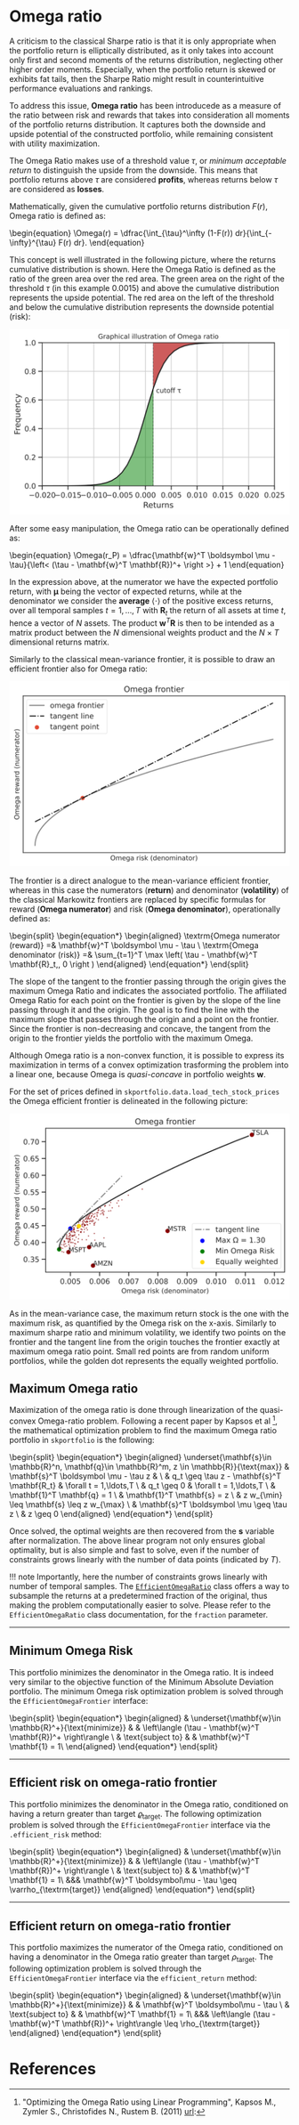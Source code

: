 # Omega ratio
A criticism to the classical Sharpe ratio is that it is  only appropriate
when the portfolio return is elliptically distributed, as it only takes into account only first and second moments of 
the returns distribution, neglecting other higher order moments. Especially, when the portfolio return is skewed or
exhibits fat tails, then the Sharpe Ratio might result in counterintuitive performance evaluations and rankings.

To address this issue, **Omega ratio** has been introducede as a measure of the ratio between risk and rewards that 
takes into consideration all moments of the portfolio returns distribution. 
It captures both the downside and upside potential of the constructed portfolio, while remaining consistent with utility maximization. 

The Omega Ratio makes use of a threshold value $\tau$, or *minimum acceptable return* to distinguish the upside from the downside.
This means that portfolio returns above $\tau$ are considered **profits**, whereas returns below $\tau$ are considered as **losses**.

Mathematically, given the cumulative portfolio returns distribution $F(r)$, Omega ratio is defined as: 

\begin{equation}
\Omega(r) = \dfrac{\int_{\tau}^\infty (1-F(r)) dr}{\int_{-\infty}^{\tau} F(r) dr}.
\end{equation}

This concept is well illustrated in the following picture, where the returns cumulative distribution is shown.
Here the Omega Ratio is defined as the ratio of the green area over the red area. The green area on the right of the 
threshold $\tau$ (in this example 0.0015) and above the
cumulative distribution represents the upside potential. 
The red area on the left of the threshold and below the cumulative distribution represents the downside potential (risk):

![omega_ratio](imgs/omega_ratio.svg)

After some easy manipulation, the Omega ratio can be operationally defined as:

\begin{equation}
\Omega(r_P) = \dfrac{\mathbf{w}^T \boldsymbol \mu - \tau}{\left<  (\tau - \mathbf{w}^T \mathbf{R})^+ \right >} + 1
\end{equation}

In the expression above, at the numerator we have the expected portfolio return, with $\boldsymbol \mu$ being the 
vector of expected returns, while at the denominator we consider the **average** $\left< \cdot \right>$ of the positive 
excess returns, over all temporal samples $t=1,\ldots, T$ with $\mathbf{R}_t$ the return of all assets at time $t$, hence a vector of $N$ assets.
The product $\mathbf{w}^T\mathbf{R}$ is then to be intended as a matrix product between the $N$ dimensional weights 
product and the $N \times T$ dimensional returns matrix.

Similarly to the classical mean-variance frontier, it is possible to draw an efficient frontier also for Omega 
ratio:

![omega_frontier](imgs/omega_frontier.svg)

The frontier is a direct analogue to the mean-variance efficient frontier, whereas in this case the numerators (**return**) and 
denominator (**volatility**) of the classical Markowitz frontiers are replaced by specific formulas for reward (**Omega numerator**) and risk (**Omega denominator**), operationally defined as:

\begin{split}
\begin{equation*}
\begin{aligned}
\textrm{Omega numerator (reward)} =& \mathbf{w}^T \boldsymbol \mu - \tau \\
\textrm{Omega denominator (risk)} =& \sum_{t=1}^T \max \left( \tau - \mathbf{w}^T \mathbf{R}_t,\, 0 \right )
\end{aligned}
\end{equation*}
\end{split}

The slope of the tangent to the frontier passing through the origin gives the maximum Omega Ratio and indicates
the associated portfolio.
The affiliated Omega Ratio for each point on the frontier is given by the slope of the line passing through it and the origin.
The goal is to find the line with the maximum slope that passes through the origin and a point on the frontier. 
Since the frontier is non-decreasing and concave, the tangent from the origin to the frontier yields the portfolio with the maximum Omega.

Although Omega ratio is a non-convex function, it is possible to express its maximization in terms of a convex 
optimization trasforming the problem into a linear one, because Omega is *quasi-concave* in portfolio weights 
$\mathbf{w}$.

For the set of prices defined in `skportfolio.data.load_tech_stock_prices` the Omega efficient frontier is 
delineated in the following picture:

![omega_frontier_stocks](imgs/omega_frontier_real.svg)

As in the mean-variance case, the maximum return stock is the one with the maximum risk, as quantified by the Omega 
risk on the x-axis. Similarly to maximum sharpe ratio and minimum volatility, we identify two points on the frontier 
and the tangent line from the origin touches the frontier exactly at maximum omega ratio point.
Small red points are from random uniform portfolios, while the golden dot represents the equally weighted portfolio.

## Maximum Omega ratio
Maximization of the omega ratio is done through linearization of the quasi-convex Omega-ratio problem.
Following a recent paper by Kapsos et al [^1], the mathematical optimization problem to find the maximum Omega ratio 
portfolio in `skportfolio` is the following:

\begin{split}
\begin{equation*}
\begin{aligned}
\underset{\mathbf{s}\in \mathbb{R}^n, \mathbf{q}\in \mathbb{R}^m, z \in \mathbb{R}}{\text{max}} & \mathbf{s}^T 
\boldsymbol \mu - \tau z & \\
& q_t \geq \tau z - \mathbf{s}^T \mathbf{R_t} & \forall t = 1,\ldots,T \\
& q_t \geq 0 & \forall t = 1,\ldots,T \\
& \mathbf{1}^T \mathbf{q} = 1 \\
& \mathbf{1}^T \mathbf{s} = z \\
& z w_{\min} \leq \mathbf{s} \leq z w_{\max} \\
& \mathbf{s}^T \boldsymbol \mu \geq \tau z \\
& z \geq 0
\end{aligned}
\end{equation*}
\end{split}

Once solved, the optimal weights are then recovered from the $\mathbf{s}$ variable after normalization.
The above linear program not only ensures global optimality, but is also simple and fast to solve, even if the 
number of constraints grows linearly with the number of data points (indicated by $T$).

!!! note
	Importantly, here the number of constraints grows linearly with number of temporal samples. 
	The [`EfficientOmegaRatio`](skportfolio) class offers a way to subsample the returns at a predetermined fraction of  the original, thus making the problem
	computationally easier to solve.
	Please refer to the `EfficientOmegaRatio` class documentation, for the `fraction` parameter.

<hr>

## Minimum Omega Risk
This portfolio minimizes the denominator in the Omega ratio. It is indeed very similar to the objective function of 
the Minimum Absolute Deviation portfolio. The minimum Omega risk optimization problem is solved through the 
`EfficientOmegaFrontier` interface:

\begin{split}
\begin{equation*}
\begin{aligned}
& \underset{\mathbf{w}\in \mathbb{R}^+}{\text{minimize}} & & \left\langle (\tau - \mathbf{w}^T \mathbf{R})^+ 
\right\rangle \\
& \text{subject to} & &  \mathbf{w}^T \mathbf{1} = 1\\
\end{aligned}
\end{equation*}
\end{split}


<hr>

## Efficient risk on omega-ratio frontier
This portfolio minimizes the denominator in the Omega ratio, conditioned on having a return greater than target 
$\varrho_{\textrm{target}}$.
The following optimization problem is solved through the `EfficientOmegaFrontier` interface via the `.efficient_risk` method:

\begin{split}
\begin{equation*}
\begin{aligned}
& \underset{\mathbf{w}\in \mathbb{R}^+}{\text{minimize}} & & \left\langle (\tau - \mathbf{w}^T \mathbf{R})^+ \right\rangle \\
& \text{subject to} & &  \mathbf{w}^T \mathbf{1} = 1\\
&&&  \mathbf{w}^T \boldsymbol\mu - \tau \geq \varrho_{\textrm{target}}
\end{aligned}
\end{equation*}
\end{split}


<hr>

## Efficient return on omega-ratio frontier
This portfolio maximizes the numerator of the Omega ratio, conditioned on having a denominator in the Omega ratio greater than target 
$\rho_{\textrm{target}}$.
The following optimization problem is solved through the `EfficientOmegaFrontier` interface via the `efficient_return` method:

\begin{split}
\begin{equation*}
\begin{aligned}
& \underset{\mathbf{w}\in \mathbb{R}^+}{\text{minimize}} & & \mathbf{w}^T \boldsymbol\mu - \tau  \\
& \text{subject to} & &  \mathbf{w}^T \mathbf{1} = 1\\
&&&  \left\langle (\tau - \mathbf{w}^T \mathbf{R})^+ \right\rangle \leq \rho_{\textrm{target}}
\end{aligned}
\end{equation*}
\end{split}

# References

[^1]: "Optimizing the Omega Ratio using Linear Programming", Kapsos M., Zymler S., Christofides N., Rustem B. (2011) [url](https://cs.uwaterloo.ca/~yuying/Courses/CS870_2012/Omega_paper_Short_Cm.pdf):